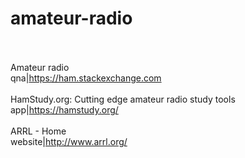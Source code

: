 # amateur-radio<br><br>

Amateur radio<br>qna|https://ham.stackexchange.com<br><br>
HamStudy.org: Cutting edge amateur radio study tools<br>app|https://hamstudy.org/<br><br>
ARRL - Home<br>website|http://www.arrl.org/<br><br>
